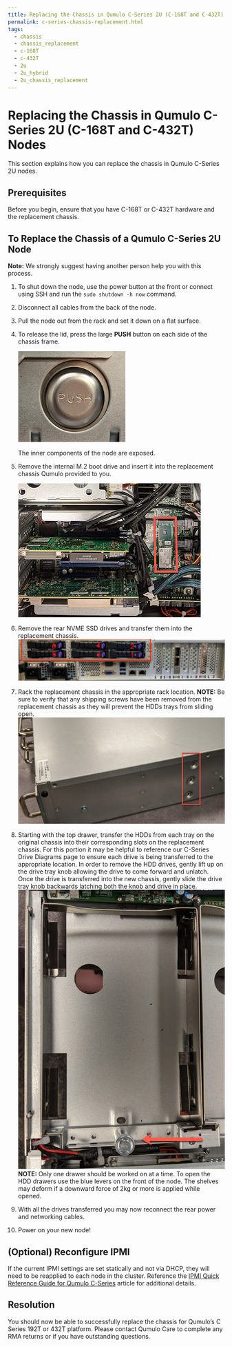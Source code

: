 ```yaml
---
title: Replacing the Chassis in Qumulo C-Series 2U (C-168T and C-432T) Nodes
permalink: c-series-chassis-replacement.html
tags:
  - chassis
  - chassis_replacement
  - c-168T
  - c-432T
  - 2u
  - 2u_hybrid
  - 2u_chassis_replacement
---
```


# Replacing the Chassis in Qumulo C-Series 2U (C-168T and C-432T) Nodes
This section explains how you can replace the chassis in Qumulo C-Series 2U nodes. 

## Prerequisites 
Before you begin, ensure that you have C-168T or C-432T hardware and the replacement chassis.

## To Replace the Chassis of a Qumulo C-Series 2U Node
**Note:** We strongly suggest having another person help you with this process.

1. To shut down the node, use the power button at the front or connect using SSH and run the `sudo shutdown -h now` command. 

1. Disconnect all cables from the back of the node.

1. Pull the node out from the rack and set it down on a flat surface.

1. To release the lid, press the large **PUSH** button on each side of the chassis frame.

   ![Chassis Side Release Buttons](administrator-guide/images/c-series-button-releases.png)

   The inner components of the node are exposed.

1. Remove the internal M.2 boot drive and insert it into the replacement chassis Qumulo provided to you.

   ![M.2 Boot Drive Diagram](administrator-guide/images/c-series-m2-boot-drive-location.png)

5. Remove the rear NVME SSD drives and transfer them into the replacement chassis. 
![Rear NVME Drive Diagram](administrator-guide/images/c-series-rear-nvme-diagram.png) 
6. Rack the replacement chassis in the appropriate rack location.
**NOTE:** Be sure to verify that any shipping screws have been removed from the replacement chassis as they will prevent the HDDs trays from sliding open. 
![Shipping screws diagram](administrator-guide/images/c-series-2u-shipping-screws.png)
7. Starting with the top drawer, transfer the HDDs from each tray on the original chassis into their corresponding slots on the replacement chassis. For this portion it may be helpful to reference our C-Series Drive Diagrams page to ensure each drive is being transferred to the appropriate location. In order to remove the HDD drives, gently lift up on the drive tray knob allowing the drive to come forward and unlatch. Once the drive is transferred into the new chassis, gently slide the drive tray knob backwards latching both the knob and drive in place. 
![HDD Tray Diagram](administrator-guide/images/c-series-2u-hdd-tray.png)
**NOTE:** Only one drawer should be worked on at a time. To open the HDD drawers use the blue levers on the front of the node. The shelves may deform if a downward force of 2kg or more is applied while opened. 
8. With all the drives transferred you may now reconnect the rear power and networking cables. 
9. Power on your new node!

## (Optional) Reconfigure IPMI
If the current IPMI settings are set statically and not via DHCP, they will need to be reapplied to each node in the cluster. Reference the [IPMI Quick Reference Guide for Qumulo C-Series](https://care.qumulo.com/hc/en-us/articles/360024426314-IPMI-Quick-Reference-Guide-for-Qumulo-C-Series) article for additional details. 

## Resolution 
You should now be able to successfully replace the chassis for Qumulo’s C Series 192T or 432T platform. Please contact Qumulo Care to complete any RMA returns or if you have outstanding questions. 





